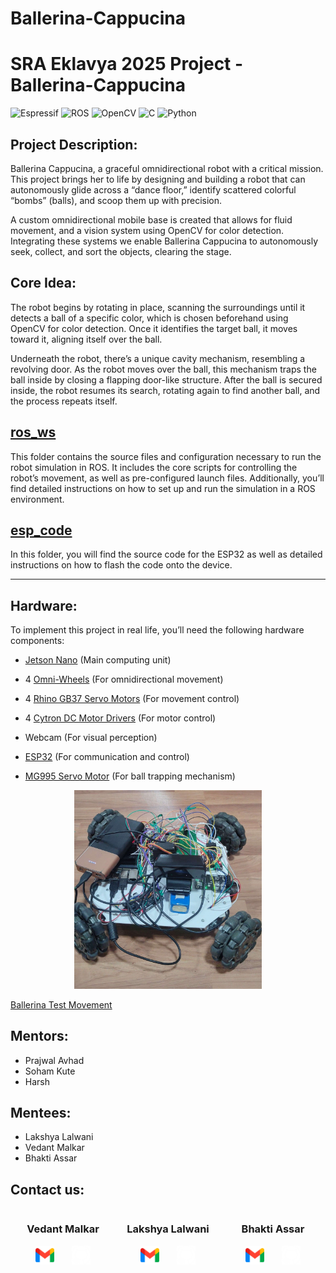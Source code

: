 # Ballerina-Cappucina

# SRA Eklavya 2025 Project - Ballerina-Cappucina

![Espressif](https://img.shields.io/badge/espressif-E7352C.svg?style=for-the-badge&logo=espressif&logoColor=white)
![ROS](https://img.shields.io/badge/ros-%230A0FF9.svg?style=for-the-badge&logo=ros&logoColor=white)
![OpenCV](https://img.shields.io/badge/opencv-%23white.svg?style=for-the-badge&logo=opencv&logoColor=white)
![C](https://img.shields.io/badge/c-%2300599C.svg?style=for-the-badge&logo=c&logoColor=white)
![Python](https://img.shields.io/badge/python-3670A0?style=for-the-badge&logo=python&logoColor=ffdd54)

## Project Description:

Ballerina Cappucina, a graceful omnidirectional robot with a critical mission. This project brings her to life by designing and building a robot that can autonomously glide across a “dance floor,” identify scattered colorful “bombs” (balls), and scoop them up with precision.

A custom omnidirectional mobile base is created that allows for fluid movement, and a vision system using OpenCV for color detection. Integrating these systems we enable Ballerina Cappucina to autonomously seek, collect, and sort the objects, clearing the stage.

## Core Idea:
The robot begins by rotating in place, scanning the surroundings until it detects a ball of a specific color, which is chosen beforehand using OpenCV for color detection. Once it identifies the target ball, it moves toward it, aligning itself over the ball.

Underneath the robot, there’s a unique cavity mechanism, resembling a revolving door. As the robot moves over the ball, this mechanism traps the ball inside by closing a flapping door-like structure. After the ball is secured inside, the robot resumes its search, rotating again to find another ball, and the process repeats itself.

## [ros_ws](https://github.com/vedantmalkar/Ballerina-Cappucina/tree/main/ros_ws)
This folder contains the source files and configuration necessary to run the robot simulation in ROS. It includes the core scripts for controlling the robot’s movement, as well as pre-configured launch files. Additionally, you’ll find detailed instructions on how to set up and run the simulation in a ROS environment.

## [esp_code](https://github.com/vedantmalkar/Ballerina-Cappucina/tree/main/esp_code)
In this folder, you will find the source code for the ESP32 as well as detailed instructions on how to flash the code onto the device.

---
## Hardware:

To implement this project in real life, you’ll need the following hardware components:

- [Jetson Nano](https://www.electropi.in/nvidia-jetson-nano-developer-kit-b01) (Main computing unit)

- 4 [Omni-Wheels](https://robokits.co.in/robot-wheels/omni-wheels/premium-quality-brass-roller-bearing-omni-wheel-dual-row-100mm-dia) (For omnidirectional movement)

- 4 [Rhino GB37 Servo Motors](https://robokits.co.in/motors/rhino-gb37-12v-dc-geared-motor/dc-12v-encoder-servo-motors/rhino-gb37-12v-110rpm-6.5kgcm-dc-geared-encoder-servo-motor) (For movement control)

- 4 [Cytron DC Motor Drivers](https://robu.in/product/enhanced-13amp-dc-motor-driver-30a-peak-10-seconds/) (For motor control)

- Webcam (For visual perception)

- [ESP32](https://www.amazon.in/SquadPixel-ESP-32-Bluetooth-Development-Board/dp/B071XP56LM) (For communication and control)

- [MG995 Servo Motor](https://www.amazon.in/Robodo-Electronics-MG995-TowerPro-Servo/dp/B00MTH0RMI?source=ps-sl-shoppingads-lpcontext&psc=1&smid=AJ6SIZC8YQDZX) (For ball trapping mechanism)

<p align="center">
  <img src="media/Ballerina_front_view.jpeg" width="300" />
</p>

[Ballerina Test Movement](media/Ballerina_test_movement.webm)
	
## Mentors:
- Prajwal Avhad
- Soham Kute
- Harsh

## Mentees:
- Lakshya Lalwani
- Vedant Malkar
- Bhakti Assar

## Contact us:

<p align="center">
  <div style="display: flex; justify-content: space-around; width: 100%; text-align: center;">
    <div style="width: 30%;">
      <h3>Vedant Malkar</h3>
      <p>
        <a href="https://mail.google.com/mail/?view=cm&fs=1&to=vmmalkar_b24@et.vjti.ac.in" target="_blank" style="text-decoration: none !important; display: inline-block;">
          <img src="media/gmail.png" alt="Gmail" width="30" style="border: 0;" />
        </a>
        &nbsp;&nbsp;&nbsp;&nbsp;&nbsp;
        <a href="https://github.com/vedantmalkar" target="_blank" style="text-decoration: none !important; display: inline-block;">
          <img src="media/github_icon.webp" alt="GitHub" width="30" style="border: 0;" />
        </a>
      </p>
    </div>
    <div style="width: 30%;">
      <h3>Lakshya Lalwani</h3>
      <p>
        <a href="https://mail.google.com/mail/?view=cm&fs=1&to=ldlalwani_b24@et.vjti.ac.in" target="_blank" style="text-decoration: none !important; display: inline-block;">
          <img src="media/gmail.png" alt="Gmail" width="30" style="border: 0;" />
        </a>
        &nbsp;&nbsp;&nbsp;&nbsp;&nbsp;
        <a href="https://github.com/Lakshyaa1" target="_blank" style="text-decoration: none !important; display: inline-block;">
          <img src="media/github_icon.webp" alt="GitHub" width="30" style="border: 0;" />
        </a>
      </p>
    </div>
    <div style="width: 30%;">
      <h3>Bhakti Assar</h3>
      <p>
        <a href="https://mail.google.com/mail/?view=cm&fs=1&to=Bbassar_b24@et.vjti.ac.in" target="_blank" style="text-decoration: none !important; display: inline-block;">
          <img src="media/gmail.png" alt="Gmail" width="30" style="border: 0;" />
        </a>
        &nbsp;&nbsp;&nbsp;&nbsp;&nbsp;
        <a href="https://github.com/Bhakti-A" target="_blank" style="text-decoration: none !important; display: inline-block;">
          <img src="media/github_icon.webp" alt="GitHub" width="30" style="border: 0;" />
        </a>
      </p>
    </div>
  </div>
</p>









